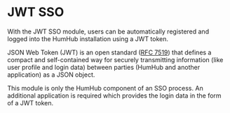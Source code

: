 # JWT SSO

With the JWT SSO module, users can be automatically registered and logged into the HumHub installation using a JWT token.

JSON Web Token (JWT) is an open standard ([RFC 7519](https://tools.ietf.org/html/rfc7519)) that defines a compact and self-contained way for securely transmitting information (like user profile and login data) between parties (HumHub and another application) as a JSON object. 

This module is only the HumHub component of an SSO process. An additional application is required which provides the login data in the form of a JWT token.


